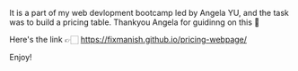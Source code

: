 It is a part of my web devlopment bootcamp led by Angela YU, and the task was to build a pricing table. Thankyou Angela for guidinng on this 🌟

Here's the link 👉🏻 https://fixmanish.github.io/pricing-webpage/

Enjoy!
